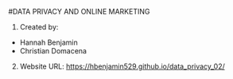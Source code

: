 #DATA PRIVACY AND ONLINE MARKETING

1. Created by:
* Hannah Benjamin
* Christian Domacena

2. Website URL: https://hbenjamin529.github.io/data_privacy_02/